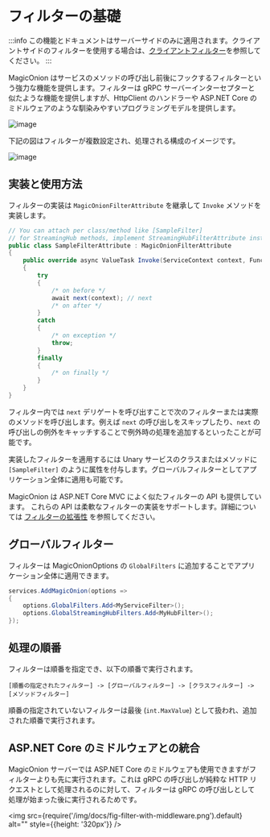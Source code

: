 # フィルターの基礎

:::info
この機能とドキュメントはサーバーサイドのみに適用されます。クライアントサイドのフィルターを使用する場合は、[クライアントフィルター](client-filter)を参照してください。
:::

MagicOnion はサービスのメソッドの呼び出し前後にフックするフィルターという強力な機能を提供します。フィルターは gRPC サーバーインターセプターと似たような機能を提供しますが、HttpClient のハンドラーや ASP.NET Core のミドルウェアのような馴染みやすいプログラミングモデルを提供します。

![image](https://user-images.githubusercontent.com/46207/50969421-cb465900-1521-11e9-8824-8a34cc52bbe4.png)

下記の図はフィルターが複数設定され、処理される構成のイメージです。

![image](https://user-images.githubusercontent.com/46207/50969539-2bd59600-1522-11e9-84ab-15dd85e3dcac.png)

## 実装と使用方法

フィルターの実装は `MagicOnionFilterAttribute` を継承して `Invoke` メソッドを実装します。

```csharp
// You can attach per class/method like [SampleFilter]
// for StreamingHub methods, implement StreamingHubFilterAttribute instead.
public class SampleFilterAttribute : MagicOnionFilterAttribute
{
    public override async ValueTask Invoke(ServiceContext context, Func<ServiceContext, ValueTask> next)
    {
        try
        {
            /* on before */
            await next(context); // next
            /* on after */
        }
        catch
        {
            /* on exception */
            throw;
        }
        finally
        {
            /* on finally */
        }
    }
}
```

フィルター内では `next` デリゲートを呼び出すことで次のフィルターまたは実際のメソッドを呼び出します。例えば `next` の呼び出しをスキップしたり、`next` の呼び出しの例外をキャッチすることで例外時の処理を追加するといったことが可能です。

実装したフィルターを適用するには Unary サービスのクラスまたはメソッドに `[SampleFilter]` のように属性を付与します。グローバルフィルターとしてアプリケーション全体に適用も可能です。

MagicOnion は ASP.NET Core MVC によく似たフィルターの API も提供しています。
これらの API は柔軟なフィルターの実装をサポートします。詳細については [フィルターの拡張性](extensibility) を参照してください。


## グローバルフィルター
フィルターは MagicOnionOptions の `GlobalFilters` に追加することでアプリケーション全体に適用できます。

```csharp
services.AddMagicOnion(options =>
{
    options.GlobalFilters.Add<MyServiceFilter>();
    options.GlobalStreamingHubFilters.Add<MyHubFilter>();
});
```

## 処理の順番
フィルターは順番を指定でき、以下の順番で実行されます。

```
[順番の指定されたフィルター] -> [グローバルフィルター] -> [クラスフィルター] -> [メソッドフィルター]
```

順番の指定されていないフィルターは最後 (`int.MaxValue`) として扱われ、追加された順番で実行されます。

## ASP.NET Core のミドルウェアとの統合
MagicOnion サーバーでは ASP.NET Core のミドルウェアも使用できますがフィルターよりも先に実行されます。これは gRPC の呼び出しが純粋な HTTP リクエストとして処理されるのに対して、フィルターは gRPC の呼び出しとして処理が始まった後に実行されるためです。

<img src={require('/img/docs/fig-filter-with-middleware.png').default} alt="" style={{height: '320px'}} />
